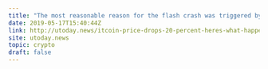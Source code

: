 ```yaml
---
title: "The most reasonable reason for the flash crash was triggered by a mammoth-size sell order of 3,645 BTC on Bitstamp. That essentially explains why there was such a huge price spread between Bitstamp and other cryptocurrency exchanges, such as Bitstamp and Coinbase."
date: 2019-05-17T15:40:44Z
link: http://utoday.news/itcoin-price-drops-20-percent-heres-what-happened?utm_medium=RSS&utm_source=hune
site: utoday.news
topic: crypto
draft: false
---
```

